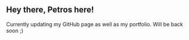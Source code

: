 ## Hey there, Petros here!

Currently updating my GitHub page as well as my portfolio. Will be back soon ;) 

<!-- - #### I'm a UX Researcher and an all around Creative Technologist. 
- #### I hold a Master's Degree in Constructive Design Research from Technical University of Eindhoven, the Netherlands.
- #### I’m passionate about everything frontend related (React.js) with emphasis on the use of data as a design material.
<br/>

### Projects I'm currenty working on:
- #### [Book Review](https://github.com/petros-chantz/Books-app) React app utilizing New York Times Book Review REST API to let users discover new books. 

### Projects Finished 
- #### [News App](https://github.com/petros-chantz/News-app) A minimalistic news app utilizing New York Times top stories REST API.
- #### [FAQ Accordion Card](https://github.com/petros-chantz/FAQ-app) A fictional FAQ Accordion Card for a commercial application.
- #### [Portfolio](https://github.com/petros-chantz/test-portfolio) my professional portfolio

### Contact
 [Email](petros.chantz@gmail.com) -   [LinkedIn](https://www.linkedin.com/in/petroschantz/) -->

